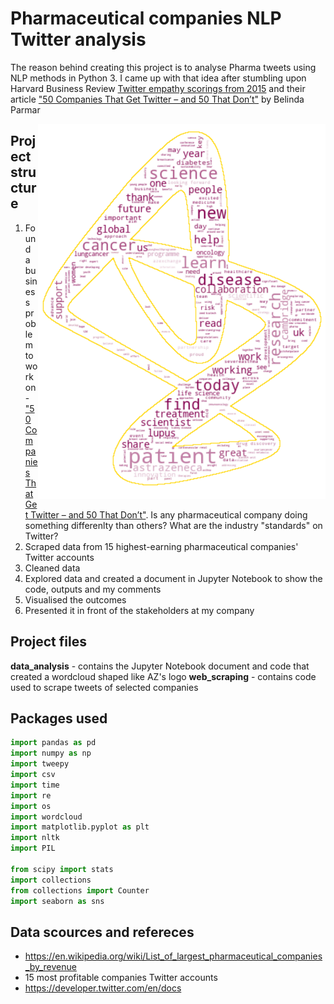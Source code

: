# Pharmaceutical companies NLP Twitter analysis

The reason behind creating this project is to analyse Pharma tweets using NLP methods in Python 3. I came up with that idea after stumbling upon Harvard Business Review [Twitter empathy scorings from 2015](https://twitter.com/harvardbiz/status/805712993384353792) and their article ["50 Companies That Get Twitter – and 50 That Don’t"](https://hbr.org/2015/04/the-best-and-worst-corporate-tweeters) by
Belinda Parmar

<img align="right" width="460" height="600" src="https://github.com/mbalcerzak/twitter_pharma/blob/master/az_.png">


## Project structure

1. Found a business problem to work on - ["50 Companies That Get Twitter – and 50 That Don’t"](https://hbr.org/2015/04/the-best-and-worst-corporate-tweeters). Is any pharmaceutical company doing something differenlty than others? What are the industry "standards" on Twitter?
2. Scraped data from 15 highest-earning pharmaceutical companies' Twitter accounts
3. Cleaned data
4. Explored data and created a document in Jupyter Notebook to show the code, outputs and my comments
5. Visualised the outcomes
6. Presented it in front of the stakeholders at my company

## Project files

**data_analysis** - contains the Jupyter Notebook document and code that created a wordcloud shaped like AZ's logo
**web_scraping** - contains code used to scrape tweets of selected companies

## Packages used

```python
import pandas as pd
import numpy as np
import tweepy
import csv
import time
import re
import os
import wordcloud
import matplotlib.pyplot as plt
import nltk
import PIL

from scipy import stats
import collections
from collections import Counter
import seaborn as sns
```

## Data scources and refereces
- https://en.wikipedia.org/wiki/List_of_largest_pharmaceutical_companies_by_revenue
- 15 most profitable companies Twitter accounts
- https://developer.twitter.com/en/docs
